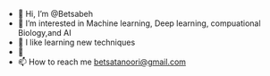 - 👋 Hi, I’m @Betsabeh
- 👀 I’m interested in Machine learning, Deep learning, compuational Biology,and AI
- 🌱 I like learning new techniques 
- 💞️ 
- 📫 How to reach me  betsatanoori@gmail.com

<!---
Betsabeh/Betsabeh is a ✨ special ✨ repository because its `README.md` (this file) appears on your GitHub profile.
You can click the Preview link to take a look at your changes.
--->
